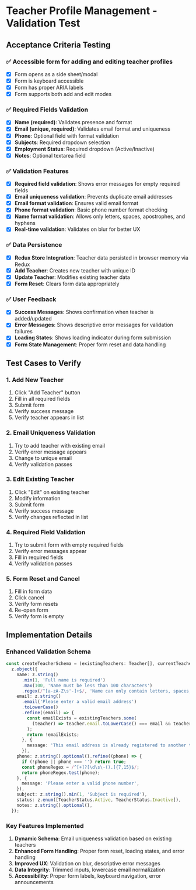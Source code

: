 # Teacher Profile Management - Validation Test

## Acceptance Criteria Testing

### ✅ Accessible form for adding and editing teacher profiles
- [x] Form opens as a side sheet/modal
- [x] Form is keyboard accessible
- [x] Form has proper ARIA labels
- [x] Form supports both add and edit modes

### ✅ Required Fields Validation
- [x] **Name (required)**: Validates presence and format
- [x] **Email (unique, required)**: Validates email format and uniqueness
- [x] **Phone**: Optional field with format validation
- [x] **Subjects**: Required dropdown selection
- [x] **Employment Status**: Required dropdown (Active/Inactive)
- [x] **Notes**: Optional textarea field

### ✅ Validation Features
- [x] **Required field validation**: Shows error messages for empty required fields
- [x] **Email uniqueness validation**: Prevents duplicate email addresses
- [x] **Email format validation**: Ensures valid email format
- [x] **Phone format validation**: Basic phone number format checking
- [x] **Name format validation**: Allows only letters, spaces, apostrophes, and hyphens
- [x] **Real-time validation**: Validates on blur for better UX

### ✅ Data Persistence
- [x] **Redux Store Integration**: Teacher data persisted in browser memory via Redux
- [x] **Add Teacher**: Creates new teacher with unique ID
- [x] **Update Teacher**: Modifies existing teacher data
- [x] **Form Reset**: Clears form data appropriately

### ✅ User Feedback
- [x] **Success Messages**: Shows confirmation when teacher is added/updated
- [x] **Error Messages**: Shows descriptive error messages for validation failures
- [x] **Loading States**: Shows loading indicator during form submission
- [x] **Form State Management**: Proper form reset and data handling

## Test Cases to Verify

### 1. Add New Teacher
1. Click "Add Teacher" button
2. Fill in all required fields
3. Submit form
4. Verify success message
5. Verify teacher appears in list

### 2. Email Uniqueness Validation
1. Try to add teacher with existing email
2. Verify error message appears
3. Change to unique email
4. Verify validation passes

### 3. Edit Existing Teacher
1. Click "Edit" on existing teacher
2. Modify information
3. Submit form
4. Verify success message
5. Verify changes reflected in list

### 4. Required Field Validation
1. Try to submit form with empty required fields
2. Verify error messages appear
3. Fill in required fields
4. Verify validation passes

### 5. Form Reset and Cancel
1. Fill in form data
2. Click cancel
3. Verify form resets
4. Re-open form
5. Verify form is empty

## Implementation Details

### Enhanced Validation Schema
```typescript
const createTeacherSchema = (existingTeachers: Teacher[], currentTeacherId?: string) =>
  z.object({
    name: z.string()
      .min(1, 'Full name is required')
      .max(100, 'Name must be less than 100 characters')
      .regex(/^[a-zA-Z\s'-]+$/, 'Name can only contain letters, spaces, apostrophes, and hyphens'),
    email: z.string()
      .email('Please enter a valid email address')
      .toLowerCase()
      .refine((email) => {
        const emailExists = existingTeachers.some(
          (teacher) => teacher.email.toLowerCase() === email && teacher.id !== currentTeacherId
        );
        return !emailExists;
      }, {
        message: 'This email address is already registered to another teacher',
      }),
    phone: z.string().optional().refine((phone) => {
      if (!phone || phone === '') return true;
      const phoneRegex = /^[+]?[\d\s\-().]{7,15}$/;
      return phoneRegex.test(phone);
    }, {
      message: 'Please enter a valid phone number',
    }),
    subject: z.string().min(1, 'Subject is required'),
    status: z.enum([TeacherStatus.Active, TeacherStatus.Inactive]),
    notes: z.string().optional(),
  });
```

### Key Features Implemented
1. **Dynamic Schema**: Email uniqueness validation based on existing teachers
2. **Enhanced Form Handling**: Proper form reset, loading states, and error handling
3. **Improved UX**: Validation on blur, descriptive error messages
4. **Data Integrity**: Trimmed inputs, lowercase email normalization
5. **Accessibility**: Proper form labels, keyboard navigation, error announcements
